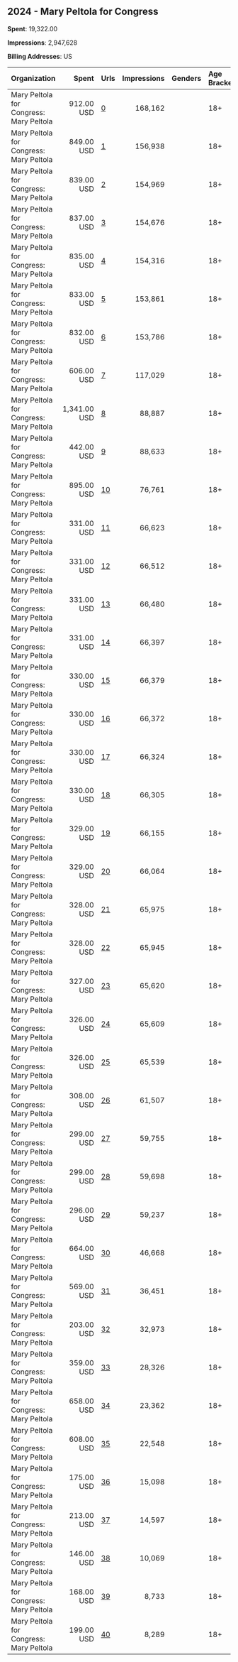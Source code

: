 ## 2024 - Mary Peltola for Congress 
**Spent**: 19,322.00

**Impressions**: 2,947,628

**Billing Addresses**: US

|Organization|Spent|Urls|Impressions|Genders|Age Brackets|Country Codes|
|:---|---:|:---|---:|:---|:---|:---|
|Mary Peltola for Congress: Mary Peltola|912.00 USD|[0](https://www.snap.com/political-ads/asset/6cf8b17670898fbf5970d0ec1bc992bfe85003286487503861d7e6bec8c8796a?mediaType=jpeg)|168,162||18+|united states|
|Mary Peltola for Congress: Mary Peltola|849.00 USD|[1](https://www.snap.com/political-ads/asset/028239bd7341b177fb62a5205f53685a5bc8035a607443b70dfef806b1bc83ed?mediaType=png)|156,938||18+|united states|
|Mary Peltola for Congress: Mary Peltola|839.00 USD|[2](https://www.snap.com/political-ads/asset/d87cacbf5f8cd8e4b4b8af65f8af2d3396a5cd9440d3b859a9c0b598a4614d06?mediaType=png)|154,969||18+|united states|
|Mary Peltola for Congress: Mary Peltola|837.00 USD|[3](https://www.snap.com/political-ads/asset/6e5f7a98fdf54366329873333ca03af847df5eb112c35866ea011830229a9387?mediaType=png)|154,676||18+|united states|
|Mary Peltola for Congress: Mary Peltola|835.00 USD|[4](https://www.snap.com/political-ads/asset/d305fb3a9a0287aca6d3317570fa181cdb91b20c8813a5c6aebe78177ec1be3e?mediaType=png)|154,316||18+|united states|
|Mary Peltola for Congress: Mary Peltola|833.00 USD|[5](https://www.snap.com/political-ads/asset/d26fe8659ea5478e165b84346d72ff1fbd37227e64087e5e2ed826fbf0ec2056?mediaType=png)|153,861||18+|united states|
|Mary Peltola for Congress: Mary Peltola|832.00 USD|[6](https://www.snap.com/political-ads/asset/aac646e38cf162b2cc9b5921696b61b2268e3f2137e92af342f132325b56daa8?mediaType=png)|153,786||18+|united states|
|Mary Peltola for Congress: Mary Peltola|606.00 USD|[7](https://www.snap.com/political-ads/asset/f112f76f7edafe99122f3e85e709a997874bb5dcbdbba457d2a7ef0e251656c7?mediaType=png)|117,029||18+|united states|
|Mary Peltola for Congress: Mary Peltola|1,341.00 USD|[8](https://www.snap.com/political-ads/asset/335ba440bdef021fb460a81b24eab2531170e5933fb37cc9cbf78b65f8a377ab?mediaType=png)|88,887||18+|united states|
|Mary Peltola for Congress: Mary Peltola|442.00 USD|[9](https://www.snap.com/political-ads/asset/80ff3f7047a722510123f59f722b55fb8995bf2f82c7004d126d4073b24074b2?mediaType=png)|88,633||18+|united states|
|Mary Peltola for Congress: Mary Peltola|895.00 USD|[10](https://www.snap.com/political-ads/asset/335ba440bdef021fb460a81b24eab2531170e5933fb37cc9cbf78b65f8a377ab?mediaType=png)|76,761||18+|united states|
|Mary Peltola for Congress: Mary Peltola|331.00 USD|[11](https://www.snap.com/political-ads/asset/e722a6033ef79a22673ecaebb5f419b9716ef40a3ea7deaff4f99a9ba216cdd8?mediaType=png)|66,623||18+|united states|
|Mary Peltola for Congress: Mary Peltola|331.00 USD|[12](https://www.snap.com/political-ads/asset/4e73ccd379e8f19b2c0203fa42fda4db3efb017a886b7e5f29a0c063614b378a?mediaType=png)|66,512||18+|united states|
|Mary Peltola for Congress: Mary Peltola|331.00 USD|[13](https://www.snap.com/political-ads/asset/e5c401efbdaebf24895c787e2242d265d8ddf15ce78fa2823908b843c7e7e6f4?mediaType=png)|66,480||18+|united states|
|Mary Peltola for Congress: Mary Peltola|331.00 USD|[14](https://www.snap.com/political-ads/asset/7d55d8722e5a063d14aff91b2c6830fa6111b071654891380dc05043d5883233?mediaType=png)|66,397||18+|united states|
|Mary Peltola for Congress: Mary Peltola|330.00 USD|[15](https://www.snap.com/political-ads/asset/ff1a22719ac12e4f3e4421da66e0f144837ac11639d4f9068e4b25cb028db663?mediaType=png)|66,379||18+|united states|
|Mary Peltola for Congress: Mary Peltola|330.00 USD|[16](https://www.snap.com/political-ads/asset/49440672a772dedd2721efb75c75a0d54d2ca7b10c0df011e2bfd6e6f19c43cc?mediaType=png)|66,372||18+|united states|
|Mary Peltola for Congress: Mary Peltola|330.00 USD|[17](https://www.snap.com/political-ads/asset/8ca4b00369f63e5010f09735046f9099c4e7dcea94da7f3460fdcdce0fb400fa?mediaType=png)|66,324||18+|united states|
|Mary Peltola for Congress: Mary Peltola|330.00 USD|[18](https://www.snap.com/political-ads/asset/d47eadaa2cfc03f59e360d89f1c0b03d8dce033dd0704eb7d5b27c1adef86069?mediaType=png)|66,305||18+|united states|
|Mary Peltola for Congress: Mary Peltola|329.00 USD|[19](https://www.snap.com/political-ads/asset/98485bd32ab0eb64cb7a8fe3be6a13cdfe4f120d50e485fb98884dc3581604b5?mediaType=png)|66,155||18+|united states|
|Mary Peltola for Congress: Mary Peltola|329.00 USD|[20](https://www.snap.com/political-ads/asset/49f6c66a7304e6796a78f5dc4d858007a598cd3491b886d366e34d9e72df5346?mediaType=png)|66,064||18+|united states|
|Mary Peltola for Congress: Mary Peltola|328.00 USD|[21](https://www.snap.com/political-ads/asset/36ac929387b315e643f286c9e194fafa3f39a038d2c471ae8c948b8a84d3018d?mediaType=png)|65,975||18+|united states|
|Mary Peltola for Congress: Mary Peltola|328.00 USD|[22](https://www.snap.com/political-ads/asset/430120d60f4a3230f5115b4868c5a0e94ddcb9d60ef1b1c3c4f19e9266645239?mediaType=png)|65,945||18+|united states|
|Mary Peltola for Congress: Mary Peltola|327.00 USD|[23](https://www.snap.com/political-ads/asset/a076caa60f0fa96e65ec246ad0af555c76ce1547e89ca656288e29f5056797d2?mediaType=png)|65,620||18+|united states|
|Mary Peltola for Congress: Mary Peltola|326.00 USD|[24](https://www.snap.com/political-ads/asset/a211cba4886fd4036e56114c7e876d0beada0fb9bd691f37ef0b2ef4fe7c65c4?mediaType=png)|65,609||18+|united states|
|Mary Peltola for Congress: Mary Peltola|326.00 USD|[25](https://www.snap.com/political-ads/asset/db42f2b3d3a7e06e7fea06f1e484d0d1fbcec2ba6e523c2b14b96c901e71293a?mediaType=png)|65,539||18+|united states|
|Mary Peltola for Congress: Mary Peltola|308.00 USD|[26](https://www.snap.com/political-ads/asset/53fd301b84d1127f3835035761a7ff0904faaa69d89a77db341cac1ad951daee?mediaType=png)|61,507||18+|united states|
|Mary Peltola for Congress: Mary Peltola|299.00 USD|[27](https://www.snap.com/political-ads/asset/b728cf2cdfad9df866b86f837ce1084c5e23fd2d1152e767906670d58b5911c8?mediaType=png)|59,755||18+|united states|
|Mary Peltola for Congress: Mary Peltola|299.00 USD|[28](https://www.snap.com/political-ads/asset/e14fc2f01132ea003038406979db52b6b40bcc1499cc161b8748d45db668c664?mediaType=png)|59,698||18+|united states|
|Mary Peltola for Congress: Mary Peltola|296.00 USD|[29](https://www.snap.com/political-ads/asset/fec991d8118a2f03171196ef49f607b868fff93d8aa8b34d3301e9ffd70b0813?mediaType=png)|59,237||18+|united states|
|Mary Peltola for Congress: Mary Peltola|664.00 USD|[30](https://www.snap.com/political-ads/asset/336f52d779ce1ff045406add6d541a8636359701d4376d2fe125f9e951629181?mediaType=jpeg)|46,668||18+|united states|
|Mary Peltola for Congress: Mary Peltola|569.00 USD|[31](https://www.snap.com/political-ads/asset/336f52d779ce1ff045406add6d541a8636359701d4376d2fe125f9e951629181?mediaType=jpeg)|36,451||18+|united states|
|Mary Peltola for Congress: Mary Peltola|203.00 USD|[32](https://www.snap.com/political-ads/asset/f8c03653cf3a0c19c81c3d054cf535115f55b0a42b3d3308e78225310c4bbd35?mediaType=png)|32,973||18+|united states|
|Mary Peltola for Congress: Mary Peltola|359.00 USD|[33](https://www.snap.com/political-ads/asset/829a4ebb43008094bc46e144229ad3ad59abca044e337038e688590f7730ff7a?mediaType=png)|28,326||18+|united states|
|Mary Peltola for Congress: Mary Peltola|658.00 USD|[34](https://www.snap.com/political-ads/asset/336f52d779ce1ff045406add6d541a8636359701d4376d2fe125f9e951629181?mediaType=jpeg)|23,362||18+|united states|
|Mary Peltola for Congress: Mary Peltola|608.00 USD|[35](https://www.snap.com/political-ads/asset/335ba440bdef021fb460a81b24eab2531170e5933fb37cc9cbf78b65f8a377ab?mediaType=png)|22,548||18+|united states|
|Mary Peltola for Congress: Mary Peltola|175.00 USD|[36](https://www.snap.com/political-ads/asset/829a4ebb43008094bc46e144229ad3ad59abca044e337038e688590f7730ff7a?mediaType=png)|15,098||18+|united states|
|Mary Peltola for Congress: Mary Peltola|213.00 USD|[37](https://www.snap.com/political-ads/asset/26f165893d8baad35d1402c54882c410aaa0506648ef3caeb355e69335642173?mediaType=png)|14,597||18+|united states|
|Mary Peltola for Congress: Mary Peltola|146.00 USD|[38](https://www.snap.com/political-ads/asset/06f14a284a45141531f4a683af855fc1377d5f4d76aa5c244b7bf863bb4b8f32?mediaType=png)|10,069||18+|united states|
|Mary Peltola for Congress: Mary Peltola|168.00 USD|[39](https://www.snap.com/political-ads/asset/26f165893d8baad35d1402c54882c410aaa0506648ef3caeb355e69335642173?mediaType=png)|8,733||18+|united states|
|Mary Peltola for Congress: Mary Peltola|199.00 USD|[40](https://www.snap.com/political-ads/asset/06f14a284a45141531f4a683af855fc1377d5f4d76aa5c244b7bf863bb4b8f32?mediaType=png)|8,289||18+|united states|
